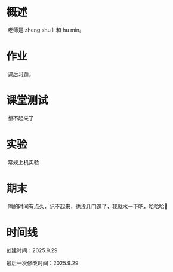 # 概述

​	老师是 zheng shu li 和 hu min。

# 作业

​	课后习题。

# 课堂测试

​	想不起来了

# 实验

​	常规上机实验

# 期末

​	隔的时间有点久，记不起来，也没几门课了，我就水一下吧，哈哈哈🤣

# 时间线

创建时间：2025.9.29

最后一次修改时间：2025.9.29
